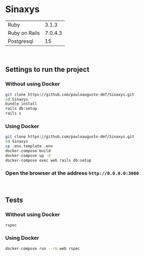 # Sinaxys

<table>
    <tr>
        <td>Ruby</td>
        <td>3.1.3</td>
    </tr>
    <tr>
        <td>Ruby on Rails</td>
        <td>7.0.4.3</td>
    </tr>
    <tr>
        <td>Postgresql</td>
        <td>15</td>
    </tr>
</table>

<br>

## Settings to run the project

### Without using Docker

```bash
git clone https://github.com/pauloaugusto-dmf/Sinaxys.git
cd Sinaxys
bundle install
rails db:setup
rails s
```

### Using Docker


```bash
git clone https://github.com/pauloaugusto-dmf/Sinaxys.git
cd Sinaxys
cp .env.template .env
docker-compose build
docker-compose up -d
docker-compose exec web rails db:setup
```

### Open the browser at the address `http://0.0.0.0:3000`

<br>

## Tests

### Without using Docker

```bash
rspec
```

### Using Docker

```bash
docker-compose run --rm web rspec
```

 
